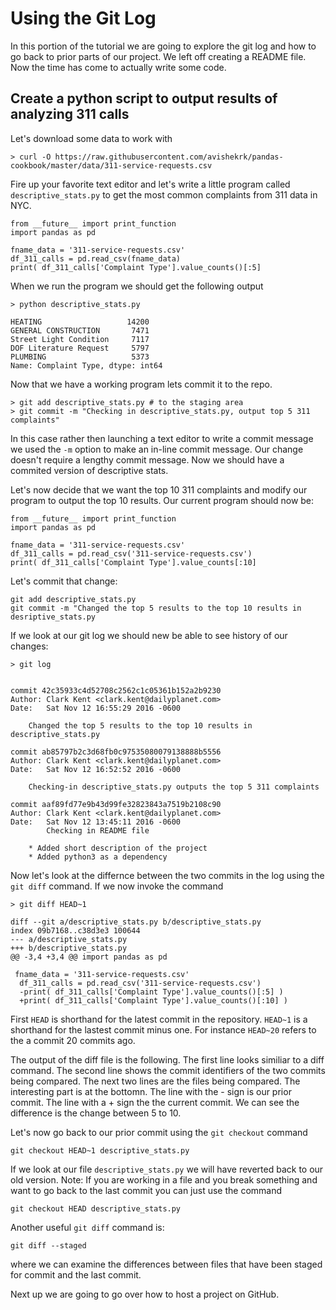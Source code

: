 # Using the Git Log 

In this portion of the tutorial we are going to explore the git log 
and how to go back to prior parts of our project. We left off creating 
a README file. Now the time has come to actually write some code. 

## Create a python script to output results of analyzing 311 calls


Let's download some data to work with
```
> curl -O https://raw.githubusercontent.com/avishekrk/pandas-cookbook/master/data/311-service-requests.csv
```

Fire up your favorite text editor and let's write a little program
called `descriptive_stats.py` to get the most common complaints 
from 311 data in NYC. 

```
from __future__ import print_function
import pandas as pd

fname_data = '311-service-requests.csv'
df_311_calls = pd.read_csv(fname_data)
print( df_311_calls['Complaint Type'].value_counts()[:5]
```

When we run the program we should get the following output
```
> python descriptive_stats.py

HEATING                   14200
GENERAL CONSTRUCTION       7471
Street Light Condition     7117
DOF Literature Request     5797
PLUMBING                   5373
Name: Complaint Type, dtype: int64
```
Now that we have a working program lets commit it to the repo.
```
> git add descriptive_stats.py # to the staging area
> git commit -m "Checking in descriptive_stats.py, output top 5 311 complaints"
```
In this case rather then launching a text editor to write a commit message we
used the `-m` option to make an in-line commit message. Our change doesn't
require a lengthy commit message. Now we should have a commited version of descriptive 
stats. 

Let's now decide that we want the top 10 311 complaints and modify our program
to output the top 10 results. Our current program should now be: 
```
from __future__ import print_function
import pandas as pd

fname_data = '311-service-requests.csv'
df_311_calls = pd.read_csv('311-service-requests.csv')
print( df_311_calls['Complaint Type'].value_counts[:10]
```
Let's commit that change:
```
git add descriptive_stats.py 
git commit -m "Changed the top 5 results to the top 10 results in desriptive_stats.py
```
If we look at our git log we should new be able to see history of our changes:
```
> git log 


commit 42c35933c4d52708c2562c1c05361b152a2b9230
Author: Clark Kent <clark.kent@dailyplanet.com>
Date:   Sat Nov 12 16:55:29 2016 -0600

    Changed the top 5 results to the top 10 results in descriptive_stats.py
    
commit ab85797b2c3d68fb0c97535080079138888b5556
Author: Clark Kent <clark.kent@dailyplanet.com>
Date:   Sat Nov 12 16:52:52 2016 -0600
    
    Checking-in descriptive_stats.py outputs the top 5 311 complaints
        
commit aaf89fd77e9b43d99fe32823843a7519b2108c90
Author: Clark Kent <clark.kent@dailyplanet.com>
Date:   Sat Nov 12 13:45:11 2016 -0600 
        Checking in README file

    * Added short description of the project
    * Added python3 as a dependency
```
Now let's look at the differnce between the two commits in the log
using the `git diff` command. 
If we now invoke the command
```
> git diff HEAD~1

diff --git a/descriptive_stats.py b/descriptive_stats.py
index 09b7168..c38d3e3 100644
--- a/descriptive_stats.py
+++ b/descriptive_stats.py
@@ -3,4 +3,4 @@ import pandas as pd

 fname_data = '311-service-requests.csv'
  df_311_calls = pd.read_csv('311-service-requests.csv')
  -print( df_311_calls['Complaint Type'].value_counts()[:5] )
  +print( df_311_calls['Complaint Type'].value_counts()[:10] )
```
First `HEAD` is shorthand for the latest commit in the repository. `HEAD~1` is 
a shorthand for the lastest commit minus one. For instance `HEAD~20` refers to the 
a commit 20 commits ago. 

The output of the diff file is the following. The first line looks similiar
to a diff command. The second line shows the commit identifiers of the two 
commits being compared. The next two lines are the files being compared. 
The interesting part is at the bottomn. The line with the - sign is our 
prior commit. The line with a + sign the the current commit. We can see
the difference is the change between 5 to 10. 

Let's now go back to our prior commit using the `git checkout` command
```
git checkout HEAD~1 descriptive_stats.py
```
If we look at our file `descriptive_stats.py` we will have reverted
back to our old version. Note: If you are working in a file and
you break something and want to go back to the last commit you can just
use the command
```
git checkout HEAD descriptive_stats.py
```

Another useful `git diff` command is: 
```
git diff --staged
```
where we can examine the differences between files that have been staged
for commit and the last commit. 

Next up we are going to go over how to host a project on GitHub. 
